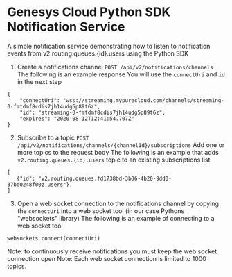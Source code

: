 # Genesys Cloud Python SDK Notification Service

A simple notification service demonstrating how to listen to notification events from v2.routing.queues.{id}.users using the Python SDK

1. Create a notifications channel
`POST /api/v2/notifications/channels`
The following is an example response
You will use the `connectUri` and `id` in the next step

```
{
    "connectUri": "wss://streaming.mypurecloud.com/channels/streaming-0-fmtdmf8cdis7jh14udg5p89t6z",
    "id": "streaming-0-fmtdmf8cdis7jh14udg5p89t6z",
    "expires": "2020-08-12T12:41:54.707Z"
}
```

2. Subscribe to a topic
`POST /api/v2/notifications/channels/{channelId}/subscriptions`
Add one or more topics to the request body
The following is an example that adds `v2.routing.queues.{id}.users` topic to an existing subscriptions list

```
[
   {"id": "v2.routing.queues.fd1738bd-3b06-4b20-9dd0-37bd0248f00z.users"},
]
```

3. Open a web socket connection to the notifications channel by copying the `connectUri` into a web socket tool
(in our case Pythons "websockets" library)
The following is an example of connecting to a web socket tool

```
websockets.connect(connectUri)
```

Note: to continuously receive notifications you must keep the web socket connection open
Note: Each web socket connection is limited to 1000 topics.
